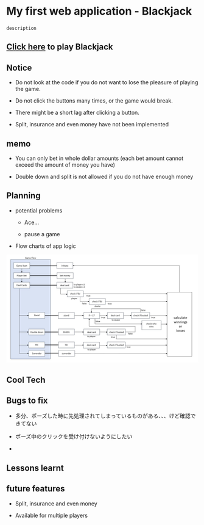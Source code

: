 # My first web application - Blackjack

```
description
```

## [Click here](https://leotta-38.github.io/blackjack/) to play Blackjack

## Notice

- Do not look at the code if you do not want to lose the pleasure of playing the game.

- Do not click the buttons many times, or the game would break.

- There might be a short lag after clicking a button.

- Split, insurance and even money have not been implemented

## memo

- You can only bet in whole dollar amounts (each bet amount cannot exceed the amount of money you have)

- Double down and split is not allowed if you do not have enough money

## Planning

- potential problems

  - Ace...

  - pause a game

- Flow charts of app logic

![blackjack-game-flow](/imgs/blackjack-game-flow.jpg)

## Cool Tech

## Bugs to fix

- 多分、ポーズした時に先処理されてしまっているものがある、、、けど確認できてない

- ポーズ中のクリックを受け付けないようにしたい

- 

## Lessons learnt

## future features

- Split, insurance and even money

- Available for multiple players

